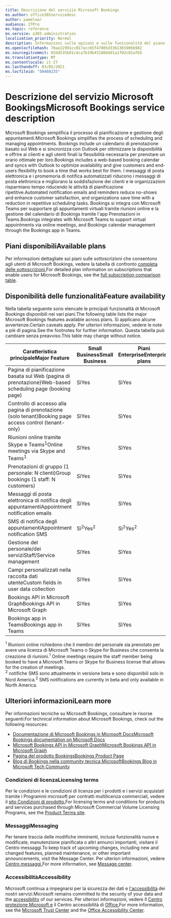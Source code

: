```yaml
---
title: Descrizione del servizio Microsoft Bookings
ms.author: office365servicedesc
author: pamelaar
audience: ITPro
ms.topic: reference
ms.service: o365-administration
localization_priority: Normal
description: Informazioni sulle opzioni e sulle funzionalità del piano disponibili in Microsoft Bookings.
ms.openlocfilehash: 70ae22991cc017acc65f47805d3361365906b982
ms.sourcegitcommit: 02dd535b01c4ca7b19b43188ddd1a1f02c01afb5
ms.translationtype: MT
ms.contentlocale: it-IT
ms.lasthandoff: 03/05/2021
ms.locfileid: "50460235"
---
```

# <a name="microsoft-bookings-service-description"></a><span data-ttu-id="117a0-103">Descrizione del servizio Microsoft Bookings</span><span class="sxs-lookup"><span data-stu-id="117a0-103">Microsoft Bookings service description</span></span>

<span data-ttu-id="117a0-104">Microsoft Bookings semplifica il processo di pianificazione e gestione degli appuntamenti.</span><span class="sxs-lookup"><span data-stu-id="117a0-104">Microsoft Bookings simplifies the process of scheduling and managing appointments.</span></span> <span data-ttu-id="117a0-105">Bookings include un calendario di prenotazione basato sul Web e si sincronizza con Outlook per ottimizzare la disponibilità e offrire ai clienti e agli utenti finali la flessibilità necessaria per prenotare un orario ottimale per loro.</span><span class="sxs-lookup"><span data-stu-id="117a0-105">Bookings includes a web-based booking calendar and syncs with Outlook to optimize availability and give customers and end-users flexibility to book a time that works best for them.</span></span> <span data-ttu-id="117a0-106">I messaggi di posta elettronica e i promemoria di notifica automatizzati riducono i messaggi di posta elettronica e migliorano la soddisfazione dei clienti e le organizzazioni risparmiano tempo riducendo le attività di pianificazione ripetitive.</span><span class="sxs-lookup"><span data-stu-id="117a0-106">Automated notification emails and reminders reduce no-shows and enhance customer satisfaction, and organizations save time with a reduction in repetitive scheduling tasks.</span></span> <span data-ttu-id="117a0-107">Bookings si integra con Microsoft Teams per supportare gli appuntamenti virtuali tramite riunioni online e la gestione del calendario di Bookings tramite l'app Prenotazioni in Teams.</span><span class="sxs-lookup"><span data-stu-id="117a0-107">Bookings integrates with Microsoft Teams to support virtual appointments via online meetings, and Bookings calendar management through the Bookings app in Teams.</span></span>

## <a name="available-plans"></a><span data-ttu-id="117a0-108">Piani disponibili</span><span class="sxs-lookup"><span data-stu-id="117a0-108">Available plans</span></span>

<span data-ttu-id="117a0-109">Per informazioni dettagliate sui piani sulle sottoscrizioni che consentono agli utenti di Microsoft Bookings, vedere la tabella di confronto [completa delle sottoscrizioni.](https://go.microsoft.com/fwlink/?linkid=2139145)</span><span class="sxs-lookup"><span data-stu-id="117a0-109">For detailed plan information on subscriptions that enable users for Microsoft Bookings, see the  [full subscription comparison table](https://go.microsoft.com/fwlink/?linkid=2139145).</span></span>

## <a name="feature-availability"></a><span data-ttu-id="117a0-110">Disponibilità delle funzionalità</span><span class="sxs-lookup"><span data-stu-id="117a0-110">Feature availability</span></span>

<span data-ttu-id="117a0-111">Nella tabella seguente sono elencate le principali funzionalità di Microsoft Bookings disponibili nei vari piani.</span><span class="sxs-lookup"><span data-stu-id="117a0-111">The following table lists the major Microsoft Bookings features available across plans.</span></span> <span data-ttu-id="117a0-112">Si applicano alcune avvertenze.</span><span class="sxs-lookup"><span data-stu-id="117a0-112">Certain caveats apply.</span></span> <span data-ttu-id="117a0-113">Per ulteriori informazioni, vedere le note a piè di pagina.</span><span class="sxs-lookup"><span data-stu-id="117a0-113">See the footnotes for further information.</span></span> <span data-ttu-id="117a0-114">Questa tabella può cambiare senza preavviso.</span><span class="sxs-lookup"><span data-stu-id="117a0-114">This table may change without notice.</span></span>

| <span data-ttu-id="117a0-115">Caratteristica principale</span><span class="sxs-lookup"><span data-stu-id="117a0-115">Major Feature</span></span> | <span data-ttu-id="117a0-116">Small Business</span><span class="sxs-lookup"><span data-stu-id="117a0-116">Small Business</span></span> | <span data-ttu-id="117a0-117">Piani Enterprise</span><span class="sxs-lookup"><span data-stu-id="117a0-117">Enterprise plans</span></span> | <span data-ttu-id="117a0-118">GCC</span><span class="sxs-lookup"><span data-stu-id="117a0-118">GCC</span></span> | <span data-ttu-id="117a0-119">GCC-High</span><span class="sxs-lookup"><span data-stu-id="117a0-119">GCC-High</span></span> | <span data-ttu-id="117a0-120">DOD</span><span class="sxs-lookup"><span data-stu-id="117a0-120">DOD</span></span> | <span data-ttu-id="117a0-121">Education</span><span class="sxs-lookup"><span data-stu-id="117a0-121">Education</span></span> |
| --- | --- | --- | --- | --- | --- | --- |
| <span data-ttu-id="117a0-122">Pagina di pianificazione basata sul Web (pagina di prenotazione)</span><span class="sxs-lookup"><span data-stu-id="117a0-122">Web-based scheduling page (booking page)</span></span> | <span data-ttu-id="117a0-123">Sì</span><span class="sxs-lookup"><span data-stu-id="117a0-123">Yes</span></span> | <span data-ttu-id="117a0-124">Sì</span><span class="sxs-lookup"><span data-stu-id="117a0-124">Yes</span></span> | <span data-ttu-id="117a0-125">Sì</span><span class="sxs-lookup"><span data-stu-id="117a0-125">Yes</span></span> | <span data-ttu-id="117a0-126">No</span><span class="sxs-lookup"><span data-stu-id="117a0-126">No</span></span> | <span data-ttu-id="117a0-127">No</span><span class="sxs-lookup"><span data-stu-id="117a0-127">No</span></span> | <span data-ttu-id="117a0-128">Sì</span><span class="sxs-lookup"><span data-stu-id="117a0-128">Yes</span></span> |
| <span data-ttu-id="117a0-129">Controllo di accesso alla pagina di prenotazione (solo tenant)</span><span class="sxs-lookup"><span data-stu-id="117a0-129">Booking page access control (tenant-only)</span></span> | <span data-ttu-id="117a0-130">Sì</span><span class="sxs-lookup"><span data-stu-id="117a0-130">Yes</span></span> | <span data-ttu-id="117a0-131">Sì</span><span class="sxs-lookup"><span data-stu-id="117a0-131">Yes</span></span> | <span data-ttu-id="117a0-132">Sì</span><span class="sxs-lookup"><span data-stu-id="117a0-132">Yes</span></span> | <span data-ttu-id="117a0-133">No</span><span class="sxs-lookup"><span data-stu-id="117a0-133">No</span></span> | <span data-ttu-id="117a0-134">No</span><span class="sxs-lookup"><span data-stu-id="117a0-134">No</span></span> | <span data-ttu-id="117a0-135">Sì</span><span class="sxs-lookup"><span data-stu-id="117a0-135">Yes</span></span> |
| <span data-ttu-id="117a0-136">Riunioni online tramite Skype e Teams<sup>1</sup></span><span class="sxs-lookup"><span data-stu-id="117a0-136">Online meetings via Skype and Teams<sup>1</sup></span></span> <br/> | <span data-ttu-id="117a0-137">Sì</span><span class="sxs-lookup"><span data-stu-id="117a0-137">Yes</span></span> | <span data-ttu-id="117a0-138">Sì</span><span class="sxs-lookup"><span data-stu-id="117a0-138">Yes</span></span> | <span data-ttu-id="117a0-139">Sì</span><span class="sxs-lookup"><span data-stu-id="117a0-139">Yes</span></span> | <span data-ttu-id="117a0-140">No</span><span class="sxs-lookup"><span data-stu-id="117a0-140">No</span></span> | <span data-ttu-id="117a0-141">No</span><span class="sxs-lookup"><span data-stu-id="117a0-141">No</span></span> | <span data-ttu-id="117a0-142">Sì</span><span class="sxs-lookup"><span data-stu-id="117a0-142">Yes</span></span> |
| <span data-ttu-id="117a0-143">Prenotazioni di gruppo (1 personale: N clienti)</span><span class="sxs-lookup"><span data-stu-id="117a0-143">Group bookings (1 staff: N customers)</span></span> | <span data-ttu-id="117a0-144">Sì</span><span class="sxs-lookup"><span data-stu-id="117a0-144">Yes</span></span> | <span data-ttu-id="117a0-145">Sì</span><span class="sxs-lookup"><span data-stu-id="117a0-145">Yes</span></span> | <span data-ttu-id="117a0-146">Sì</span><span class="sxs-lookup"><span data-stu-id="117a0-146">Yes</span></span> | <span data-ttu-id="117a0-147">No</span><span class="sxs-lookup"><span data-stu-id="117a0-147">No</span></span> | <span data-ttu-id="117a0-148">No</span><span class="sxs-lookup"><span data-stu-id="117a0-148">No</span></span> | <span data-ttu-id="117a0-149">Sì</span><span class="sxs-lookup"><span data-stu-id="117a0-149">Yes</span></span> |
| <span data-ttu-id="117a0-150">Messaggi di posta elettronica di notifica degli appuntamenti</span><span class="sxs-lookup"><span data-stu-id="117a0-150">Appointment notification emails</span></span> | <span data-ttu-id="117a0-151">Sì</span><span class="sxs-lookup"><span data-stu-id="117a0-151">Yes</span></span> | <span data-ttu-id="117a0-152">Sì</span><span class="sxs-lookup"><span data-stu-id="117a0-152">Yes</span></span> | <span data-ttu-id="117a0-153">Sì</span><span class="sxs-lookup"><span data-stu-id="117a0-153">Yes</span></span> | <span data-ttu-id="117a0-154">No</span><span class="sxs-lookup"><span data-stu-id="117a0-154">No</span></span> | <span data-ttu-id="117a0-155">No</span><span class="sxs-lookup"><span data-stu-id="117a0-155">No</span></span> | <span data-ttu-id="117a0-156">Sì</span><span class="sxs-lookup"><span data-stu-id="117a0-156">Yes</span></span> |
| <span data-ttu-id="117a0-157">SMS di notifica degli appuntamenti</span><span class="sxs-lookup"><span data-stu-id="117a0-157">Appointment notification SMS</span></span> | <span data-ttu-id="117a0-158">Sì<sup>2</sup></span><span class="sxs-lookup"><span data-stu-id="117a0-158">Yes<sup>2</sup></span></span> <br/> | <span data-ttu-id="117a0-159">Sì<sup>2</sup></span><span class="sxs-lookup"><span data-stu-id="117a0-159">Yes<sup>2</sup></span></span> <br/> | <span data-ttu-id="117a0-160">Sì<sup>2</sup></span><span class="sxs-lookup"><span data-stu-id="117a0-160">Yes<sup>2</sup></span></span> <br/> | <span data-ttu-id="117a0-161">No</span><span class="sxs-lookup"><span data-stu-id="117a0-161">No</span></span> | <span data-ttu-id="117a0-162">No</span><span class="sxs-lookup"><span data-stu-id="117a0-162">No</span></span> | <span data-ttu-id="117a0-163">Sì</span><span class="sxs-lookup"><span data-stu-id="117a0-163">Yes</span></span> |
| <span data-ttu-id="117a0-164">Gestione del personale/dei servizi</span><span class="sxs-lookup"><span data-stu-id="117a0-164">Staff/Service management</span></span> | <span data-ttu-id="117a0-165">Sì</span><span class="sxs-lookup"><span data-stu-id="117a0-165">Yes</span></span> | <span data-ttu-id="117a0-166">Sì</span><span class="sxs-lookup"><span data-stu-id="117a0-166">Yes</span></span> | <span data-ttu-id="117a0-167">Sì</span><span class="sxs-lookup"><span data-stu-id="117a0-167">Yes</span></span> | <span data-ttu-id="117a0-168">No</span><span class="sxs-lookup"><span data-stu-id="117a0-168">No</span></span> | <span data-ttu-id="117a0-169">No</span><span class="sxs-lookup"><span data-stu-id="117a0-169">No</span></span> | <span data-ttu-id="117a0-170">Sì</span><span class="sxs-lookup"><span data-stu-id="117a0-170">Yes</span></span> |
| <span data-ttu-id="117a0-171">Campi personalizzati nella raccolta dati utente</span><span class="sxs-lookup"><span data-stu-id="117a0-171">Custom fields in user data collection</span></span> | <span data-ttu-id="117a0-172">Sì</span><span class="sxs-lookup"><span data-stu-id="117a0-172">Yes</span></span> | <span data-ttu-id="117a0-173">Sì</span><span class="sxs-lookup"><span data-stu-id="117a0-173">Yes</span></span> | <span data-ttu-id="117a0-174">Sì</span><span class="sxs-lookup"><span data-stu-id="117a0-174">Yes</span></span> | <span data-ttu-id="117a0-175">No</span><span class="sxs-lookup"><span data-stu-id="117a0-175">No</span></span> | <span data-ttu-id="117a0-176">No</span><span class="sxs-lookup"><span data-stu-id="117a0-176">No</span></span> | <span data-ttu-id="117a0-177">Sì</span><span class="sxs-lookup"><span data-stu-id="117a0-177">Yes</span></span> |
| <span data-ttu-id="117a0-178">Bookings API in Microsoft Graph</span><span class="sxs-lookup"><span data-stu-id="117a0-178">Bookings API in Microsoft Graph</span></span> | <span data-ttu-id="117a0-179">Sì</span><span class="sxs-lookup"><span data-stu-id="117a0-179">Yes</span></span> | <span data-ttu-id="117a0-180">Sì</span><span class="sxs-lookup"><span data-stu-id="117a0-180">Yes</span></span> | <span data-ttu-id="117a0-181">No</span><span class="sxs-lookup"><span data-stu-id="117a0-181">No</span></span> | <span data-ttu-id="117a0-182">No</span><span class="sxs-lookup"><span data-stu-id="117a0-182">No</span></span> | <span data-ttu-id="117a0-183">No</span><span class="sxs-lookup"><span data-stu-id="117a0-183">No</span></span> | <span data-ttu-id="117a0-184">Sì</span><span class="sxs-lookup"><span data-stu-id="117a0-184">Yes</span></span> |
| <span data-ttu-id="117a0-185">Bookings app in Teams</span><span class="sxs-lookup"><span data-stu-id="117a0-185">Bookings app in Teams</span></span> | <span data-ttu-id="117a0-186">Sì</span><span class="sxs-lookup"><span data-stu-id="117a0-186">Yes</span></span> | <span data-ttu-id="117a0-187">Sì</span><span class="sxs-lookup"><span data-stu-id="117a0-187">Yes</span></span> | <span data-ttu-id="117a0-188">No</span><span class="sxs-lookup"><span data-stu-id="117a0-188">No</span></span> | <span data-ttu-id="117a0-189">No</span><span class="sxs-lookup"><span data-stu-id="117a0-189">No</span></span> | <span data-ttu-id="117a0-190">No</span><span class="sxs-lookup"><span data-stu-id="117a0-190">No</span></span> | <span data-ttu-id="117a0-191">Sì</span><span class="sxs-lookup"><span data-stu-id="117a0-191">Yes</span></span> |

<span data-ttu-id="117a0-192"><sup>1</sup> Riunioni online richiedono che il membro del personale sia prenotato per avere una licenza di Microsoft Teams o Skype for Business che consenta la creazione di riunioni.</span><span class="sxs-lookup"><span data-stu-id="117a0-192"><sup>1</sup> Online meetings require the staff member being booked to have a Microsoft Teams or Skype for Business license that allows for the creation of meetings.</span></span>
<br/><span data-ttu-id="117a0-193"><sup>2</sup> notifiche SMS sono attualmente in versione beta e sono disponibili solo in Nord America.</span><span class="sxs-lookup"><span data-stu-id="117a0-193"><sup>2</sup> SMS notifications are currently in beta and only available in North America.</span></span>

## <a name="learn-more"></a><span data-ttu-id="117a0-194">Ulteriori informazioni</span><span class="sxs-lookup"><span data-stu-id="117a0-194">Learn more</span></span>

<span data-ttu-id="117a0-195">Per informazioni tecniche su Microsoft Bookings, consultare le risorse seguenti:</span><span class="sxs-lookup"><span data-stu-id="117a0-195">For technical information about Microsoft Bookings, check out the following resources:</span></span>

- [<span data-ttu-id="117a0-196">Documentazione di Microsoft Bookings in Microsoft Docs</span><span class="sxs-lookup"><span data-stu-id="117a0-196">Microsoft Bookings documentation on Microsoft Docs</span></span>](https://docs.microsoft.com/microsoft-365/bookings/bookings-overview?view=o365-worldwide)
- [<span data-ttu-id="117a0-197">Microsoft Bookings API in Microsoft Graph</span><span class="sxs-lookup"><span data-stu-id="117a0-197">Microsoft Bookings API in Microsoft Graph</span></span>](https://docs.microsoft.com/graph/api/resources/booking-api-overview?view=graph-rest-beta)
- [<span data-ttu-id="117a0-198">Pagina del prodotto Bookings</span><span class="sxs-lookup"><span data-stu-id="117a0-198">Bookings Product Page</span></span>](https://www.microsoft.com/microsoft-365/business/scheduling-and-booking-app)
- [<span data-ttu-id="117a0-199">Blog di Bookings nella community tecnica Microsoft</span><span class="sxs-lookup"><span data-stu-id="117a0-199">Bookings Blog in Microsoft Tech Community</span></span>](https://techcommunity.microsoft.com/t5/microsoft-bookings-blog/bg-p/Office365BusinessAppsBlog)

### <a name="licensing-terms"></a><span data-ttu-id="117a0-200">Condizioni di licenza</span><span class="sxs-lookup"><span data-stu-id="117a0-200">Licensing terms</span></span>

<span data-ttu-id="117a0-201">Per le condizioni e le condizioni di licenza per i prodotti e i servizi acquistati tramite i Programmi microsoft per contratti multilicenza commerciali, vedere il [sito Condizioni di prodotto.](https://www.microsoft.com/microsoft-365)</span><span class="sxs-lookup"><span data-stu-id="117a0-201">For licensing terms and conditions for products and services purchased through Microsoft Commercial Volume Licensing Programs, see the [Product Terms site](https://www.microsoft.com/microsoft-365).</span></span>

### <a name="messaging"></a><span data-ttu-id="117a0-202">Messaggi</span><span class="sxs-lookup"><span data-stu-id="117a0-202">Messaging</span></span>

<span data-ttu-id="117a0-203">Per tenere traccia delle modifiche imminenti, incluse funzionalità nuove e modificate, manutenzione pianificata o altri annunci importanti, visitare il Centro messaggi.</span><span class="sxs-lookup"><span data-stu-id="117a0-203">To keep track of upcoming changes, including new and changed features, planned maintenance, or other important announcements, visit the Message Center.</span></span> <span data-ttu-id="117a0-204">Per ulteriori informazioni, vedere [Centro messaggi.](https://docs.microsoft.com/microsoft-365/admin/manage/message-center)</span><span class="sxs-lookup"><span data-stu-id="117a0-204">For more information, see [Message center](https://docs.microsoft.com/microsoft-365/admin/manage/message-center).</span></span>

### <a name="accessibility"></a><span data-ttu-id="117a0-205">Accessibilità</span><span class="sxs-lookup"><span data-stu-id="117a0-205">Accessibility</span></span>

<span data-ttu-id="117a0-206">Microsoft continua a impegnarsi per la sicurezza dei dati e [l'accessibilità](https://www.microsoft.com/trust-center/compliance/accessibility) dei nostri servizi.</span><span class="sxs-lookup"><span data-stu-id="117a0-206">Microsoft remains committed to the security of your data and the [accessibility](https://www.microsoft.com/trust-center/compliance/accessibility) of our services.</span></span> <span data-ttu-id="117a0-207">Per ulteriori informazioni, vedere Il [Centro protezione Microsoft e](https://www.microsoft.com/trust-center) il Centro accessibilità di [Office.](https://support.office.com/article/ecab0fcf-d143-4fe8-a2ff-6cd596bddc6d)</span><span class="sxs-lookup"><span data-stu-id="117a0-207">For more information, see the [Microsoft Trust Center](https://www.microsoft.com/trust-center) and the [Office Accessibility Center](https://support.office.com/article/ecab0fcf-d143-4fe8-a2ff-6cd596bddc6d).</span></span>
